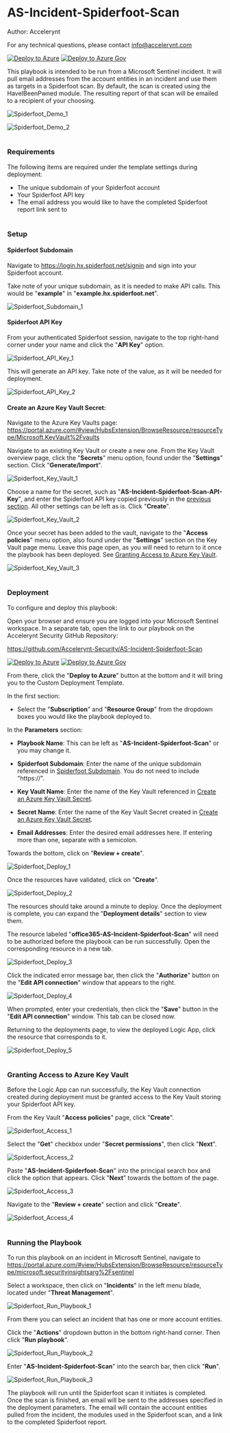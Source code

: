 # AS-Incident-Spiderfoot-Scan

Author: Accelerynt

For any technical questions, please contact info@accelerynt.com  

[![Deploy to Azure](https://aka.ms/deploytoazurebutton)](https://portal.azure.com/#create/Microsoft.Template/uri/https%3A%2F%2Fraw.githubusercontent.com%2FAccelerynt-Security%2FAS-Incident-Spiderfoot-Scan%2Fmaster%2Fazuredeploy.json)
[![Deploy to Azure Gov](https://aka.ms/deploytoazuregovbutton)](https://portal.azure.us/#create/Microsoft.Template/uri/https%3A%2F%2Fraw.githubusercontent.com%2FAccelerynt-Security%2FAS-Incident-Spiderfoot-Scan%2Fmaster%2Fazuredeploy.json)    

This playbook is intended to be run from a Microsoft Sentinel incident. It will pull email addresses from the account entities in an incident and use them as targets in a Spiderfoot scan. By default, the scan is created using the HaveIBeenPwned module. The resulting report of that scan will be emailed to a recipient of your choosing.

![Spiderfoot_Demo_1](Images/Spiderfoot_Demo_1.png)

![Spiderfoot_Demo_2](Images/Spiderfoot_Demo_2.png)

#
### Requirements

The following items are required under the template settings during deployment: 

* The unique subdomain of your Spiderfoot account
* Your Spiderfoot API key
* The email address you would like to have the completed Spiderfoot report link sent to

# 
### Setup

#### Spiderfoot Subdomain
 
Navigate to https://login.hx.spiderfoot.net/signin and sign into your Spiderfoot account.

Take note of your unique subdomain, as it is needed to make API calls. This would be "**example**" in "**example.hx.spiderfoot.net**".

![Spiderfoot_Subdomain_1](Images/Spiderfoot_Subdomain_1.png)

#### Spiderfoot API Key
 
From your authenticated Spiderfoot session, navigate to the top right-hand corner under your name and click the "**API Key**" option.
 
![Spiderfoot_API_Key_1](Images/Spiderfoot_API_Key_1.png)

This will generate an API key. Take note of the value, as it will be needed for deployment.

![Spiderfoot_API_Key_2](Images/Spiderfoot_API_Key_2.png)


#### Create an Azure Key Vault Secret:

Navigate to the Azure Key Vaults page: https://portal.azure.com/#view/HubsExtension/BrowseResource/resourceType/Microsoft.KeyVault%2Fvaults

Navigate to an existing Key Vault or create a new one. From the Key Vault overview page, click the "**Secrets**" menu option, found under the "**Settings**" section. Click "**Generate/Import**".

![Spiderfoot_Key_Vault_1](Images/Spiderfoot_Key_Vault_1.png)

Choose a name for the secret, such as "**AS-Incident-Spiderfoot-Scan-API-Key**", and enter the Spiderfoot API key copied previously in the [previous section](https://github.com/Accelerynt-Security/AS-Incident-Spiderfoot-Scan#spiderfoot-api-key). All other settings can be left as is. Click "**Create**". 

![Spiderfoot_Key_Vault_2](Images/Spiderfoot_Key_Vault_2.png)

Once your secret has been added to the vault, navigate to the "**Access policies**" menu option, also found under the "**Settings**" section on the Key Vault page menu. Leave this page open, as you will need to return to it once the playbook has been deployed. See [Granting Access to Azure Key Vault](https://github.com/Accelerynt-Security/AS-Incident-Spiderfoot-Scan#granting-access-to-azure-key-vault).

![Spiderfoot_Key_Vault_3](Images/Spiderfoot_Key_Vault_3.png)

#
### Deployment

To configure and deploy this playbook:
 
Open your browser and ensure you are logged into your Microsoft Sentinel workspace. In a separate tab, open the link to our playbook on the Accelerynt Security GitHub Repository:

https://github.com/Accelerynt-Security/AS-Incident-Spiderfoot-Scan

[![Deploy to Azure](https://aka.ms/deploytoazurebutton)](https://portal.azure.com/#create/Microsoft.Template/uri/https%3A%2F%2Fraw.githubusercontent.com%2FAccelerynt-Security%2FAS-Incident-Spiderfoot-Scan%2Fmaster%2Fazuredeploy.json)
[![Deploy to Azure Gov](https://aka.ms/deploytoazuregovbutton)](https://portal.azure.us/#create/Microsoft.Template/uri/https%3A%2F%2Fraw.githubusercontent.com%2FAccelerynt-Security%2FAS-Incident-Spiderfoot-Scan%2Fmaster%2Fazuredeploy.json)                                           

From there, click the "**Deploy to Azure**" button at the bottom and it will bring you to the Custom Deployment Template.

In the first section:  

* Select the "**Subscription**" and "**Resource Group**" from the dropdown boxes you would like the playbook deployed to.  

In the **Parameters** section:   

* **Playbook Name**: This can be left as "**AS-Incident-Spiderfoot-Scan**" or you may change it.  

* **Spiderfoot Subdomain**: Enter the name of the unique subdomain referenced in [Spiderfoot Subdomain](https://github.com/Accelerynt-Security/AS-Incident-Spiderfoot-Scan#spiderfoot-subdomain). You do not need to include "https://".

* **Key Vault Name**: Enter the name of the Key Vault referenced in [Create an Azure Key Vault Secret](https://github.com/Accelerynt-Security/AS-Incident-Spiderfoot-Scan#create-an-azure-key-vault-secret).

* **Secret Name**: Enter the name of the Key Vault Secret created in [Create an Azure Key Vault Secret](https://github.com/Accelerynt-Security/AS-Incident-Spiderfoot-Scan#create-an-azure-key-vault-secret).

* **Email Addresses**: Enter the desired email addresses here. If entering more than one, separate with a semicolon.

Towards the bottom, click on "**Review + create**". 

![Spiderfoot_Deploy_1](Images/Spiderfoot_Deploy_1.png)

Once the resources have validated, click on "**Create**".

![Spiderfoot_Deploy_2](Images/Spiderfoot_Deploy_2.png)

The resources should take around a minute to deploy. Once the deployment is complete, you can expand the "**Deployment details**" section to view them.

The resource labeled "**office365-AS-Incident-Spiderfoot-Scan**" will need to be authorized before the playbook can be run successfully. Open the corresponding resource in a new tab.

![Spiderfoot_Deploy_3](Images/Spiderfoot_Deploy_3.png)

Click the indicated error message bar, then click the "**Authorize**" button on the "**Edit API connection**" window that appears to the right.

![Spiderfoot_Deploy_4](Images/Spiderfoot_Deploy_4.png)

When prompted, enter your credentials, then click the "**Save**" button in the "**Edit API connection**" window. This tab can be closed now.

Returning to the deployments page, to view the deployed Logic App, click the resource that corresponds to it.

![Spiderfoot_Deploy_5](Images/Spiderfoot_Deploy_5.png)

#
### Granting Access to Azure Key Vault

Before the Logic App can run successfully, the Key Vault connection created during deployment must be granted access to the Key Vault storing your Spiderfoot API key.

From the Key Vault "**Access policies**" page, click "**Create**".

![Spiderfoot_Access_1](Images/Spiderfoot_Access_1.png)

Select the "**Get**" checkbox under "**Secret permissions**", then click "**Next**".

![Spiderfoot_Access_2](Images/Spiderfoot_Access_2.png)

Paste "**AS-Incident-Spiderfoot-Scan**" into the principal search box and click the option that appears. Click "**Next**" towards the bottom of the page.

![Spiderfoot_Access_3](Images/Spiderfoot_Access_3.png)

Navigate to the "**Review + create**" section and click "**Create**".

![Spiderfoot_Access_4](Images/Spiderfoot_Access_4.png)

#
### Running the Playbook

To run this playbook on an incident in Microsoft Sentinel, navigate to https://portal.azure.com/#view/HubsExtension/BrowseResource/resourceType/microsoft.securityinsightsarg%2Fsentinel

Select a workspace, then click on "**Incidents**" in the left menu blade, located under "**Threat Management**".

![Spiderfoot_Run_Playbook_1](Images/Spiderfoot_Run_Playbook_1.png)

From there you can select an incident that has one or more account entities.

Click the "**Actions**" dropdown button in the bottom right-hand corner. Then click "**Run playbook**".

![Spiderfoot_Run_Playbook_2](Images/Spiderfoot_Run_Playbook_2.png)

Enter "**AS-Incident-Spiderfoot-Scan**" into the search bar, then click "**Run**".

![Spiderfoot_Run_Playbook_3](Images/Spiderfoot_Run_Playbook_3.png)

The playbook will run until the Spiderfoot scan it initiates is completed. Once the scan is finished, an email will be sent to the addresses specified in the deployment parameters. The email will contain the account entities pulled from the incident, the modules used in the Spiderfoot scan, and a link to the completed Spiderfoot report.
